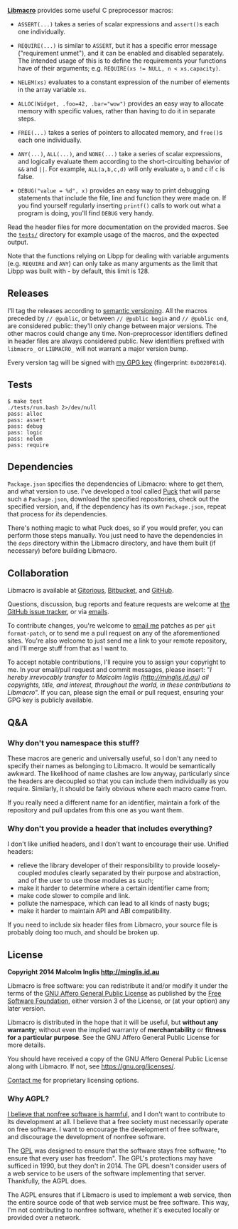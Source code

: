 
**[Libmacro](https://github.com/mcinglis/libmacro)** provides some useful C preprocessor macros:

- `ASSERT(...)` takes a series of scalar expressions and `assert()`s each one individually.

- `REQUIRE(...)` is similar to `ASSERT`, but it has a specific error message ("requirement unmet"), and it can be enabled and disabled separately. The intended usage of this is to define the requirements your functions have of their arguments; e.g. `REQUIRE(xs != NULL, n < xs.capacity)`.

- `NELEM(xs)` evaluates to a constant expression of the number of elements in the array variable `xs`.

- `ALLOC(Widget, .foo=42, .bar="wow")` provides an easy way to allocate memory with specific values, rather than having to do it in separate steps.

- `FREE(...)` takes a series of pointers to allocated memory, and `free()`s each one individually.

- `ANY(...)`, `ALL(...)`, and `NONE(...)` take a series of scalar expressions, and logically evaluate them according to the short-circuiting behavior of `&&` and `||`. For example, `ALL(a,b,c,d)` will only evaluate `a`, `b` and `c` if `c` is false.

- `DEBUG("value = %d", x)` provides an easy way to print debugging statements that include the file, line and function they were made on. If you find yourself regularly inserting `printf()` calls to work out what a program is doing, you'll find `DEBUG` very handy.

Read the header files for more documentation on the provided macros. See the [`tests/`](tests/) directory for example usage of the macros, and the expected output.

Note that the functions relying on Libpp for dealing with variable arguments (e.g. `REQUIRE` and `ANY`) can only take as many arguments as the limit that Libpp was built with - by default, this limit is 128.


## Releases

I'll tag the releases according to [semantic versioning](http://semver.org/spec/v2.0.0.html). All the macros preceded by `// @public`, or between `// @public begin` and `// @public end`, are considered public: they'll only change between major versions. The other macros could change any time. Non-preprocessor identifiers defined in header files are always considered public. New identifiers prefixed with `libmacro_` or `LIBMACRO_` will not warrant a major version bump.

Every version tag will be signed with [my GPG key](http://pool.sks-keyservers.net/pks/lookup?op=vindex&search=0xD020F814) (fingerprint: `0xD020F814`).


## Tests

```
$ make test
./tests/run.bash 2>/dev/null
pass: alloc
pass: assert
pass: debug
pass: logic
pass: nelem
pass: require
```


## Dependencies

`Package.json` specifies the dependencies of Libmacro: where to get them, and what version to use. I've developed a tool called [Puck](https://gitorious.org/mcinglis/puck) that will parse such a `Package.json`, download the specified repositories, check out the specified version, and, if the dependency has its own `Package.json`, repeat that process for *its* dependencies.

There's nothing magic to what Puck does, so if you would prefer, you can perform those steps manually. You just need to have the dependencies in the `deps` directory within the Libmacro directory, and have them built (if necessary) before building Libmacro.


## Collaboration

Libmacro is available at [Gitorious](https://gitorious.org/mcinglis/libmacro), [Bitbucket](https://bitbucket.org/mcinglis/libmacro), and [GitHub](https://github.com/mcinglis/libmacro).

Questions, discussion, bug reports and feature requests are welcome at [the GitHub issue tracker](https://github.com/mcinglis/libmacro/issues), or via [emails](mailto:me@minglis.id.au).

To contribute changes, you're welcome to [email me](mailto:me@minglis.id.au) patches as per `git format-patch`, or to send me a pull request on any of the aforementioned sites. You're also welcome to just send me a link to your remote repository, and I'll merge stuff from that as I want to.

To accept notable contributions, I'll require you to assign your copyright to me. In your email/pull request and commit messages, please insert: "*I hereby irrevocably transfer to Malcolm Inglis (http://minglis.id.au) all copyrights, title, and interest, throughout the world, in these contributions to Libmacro*". If you can, please sign the email or pull request, ensuring your GPG key is publicly available.


## Q&A

### Why don't you namespace this stuff?

These macros are generic and universally useful, so I don't any need to specify their names as belonging to Libmacro. It would be semantically awkward. The likelihood of name clashes are low anyway, particularly since the headers are decoupled so that you can include them individually as you require. Similarly, it should be fairly obvious where each macro came from.

If you really need a different name for an identifier, maintain a fork of the repository and pull updates from this one as you want them.

### Why don't you provide a header that includes everything?

I don't like unified headers, and I don't want to encourage their use. Unified headers:

- relieve the library developer of their responsibility to provide loosely-coupled modules clearly separated by their purpose and abstraction, and of the user to use those modules as such;
- make it harder to determine where a certain identifier came from;
- make code slower to compile and link.
- pollute the namespace, which can lead to all kinds of nasty bugs;
- make it harder to maintain API and ABI compatibility.

If you need to include six header files from Libmacro, your source file is probably doing too much, and should be broken up.


## License

**Copyright 2014 Malcolm Inglis <http://minglis.id.au>**

Libmacro is free software: you can redistribute it and/or modify it under the terms of the [GNU Affero General Public License](https://gnu.org/licenses/agpl.html) as published by the [Free Software Foundation](https://fsf.org), either version 3 of the License, or (at your option) any later version.

Libmacro is distributed in the hope that it will be useful, but **without any warranty**; without even the implied warranty of **merchantability** or **fitness for a particular purpose**. See the GNU Affero General Public License for more details.

You should have received a copy of the GNU Affero General Public License along with Libmacro. If not, see <https://gnu.org/licenses/>.

[Contact me](mailto:me@minglis.id.au) for proprietary licensing options.

### Why AGPL?

[I believe that nonfree software is harmful](http://minglis.id.au/blog/2014/04/09/free-software-free-society.html), and I don't want to contribute to its development at all. I believe that a free society must necessarily operate on free software. I want to encourage the development of free software, and discourage the development of nonfree software.

The [GPL](https://gnu.org/licenses/gpl.html) was designed to ensure that the software stays free software; "to ensure that every user has freedom". The GPL's protections may have sufficed in 1990, but they don't in 2014. The GPL doesn't consider users of a web service to be users of the software implementing that server. Thankfully, the AGPL does.

The AGPL ensures that if Libmacro is used to implement a web service, then the entire source code of that web service must be free software. This way, I'm not contributing to nonfree software, whether it's executed locally or provided over a network.

